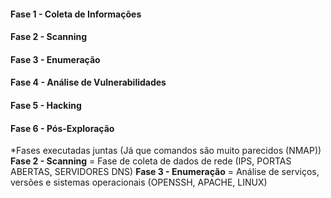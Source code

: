 <h4> Fase 1 - Coleta de Informações </h4>
<h4> Fase 2 - Scanning </h4>
<h4> Fase 3 - Enumeração </h4>
<h4> Fase 4 - Análise de Vulnerabilidades </h4>
<h4> Fase 5 - Hacking </h4>
<h4> Fase 6 - Pós-Exploração </h4> 

*Fases executadas juntas (Já que comandos são muito parecidos (NMAP))
__Fase 2 - Scanning__ = Fase de coleta de dados de rede (IPS, PORTAS ABERTAS, SERVIDORES DNS)
__Fase 3 - Enumeração__ = Análise de serviços, versões e sistemas operacionais (OPENSSH, APACHE, LINUX)


